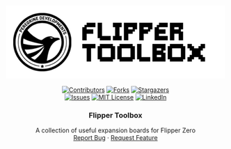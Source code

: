 <!-- Improved compatibility of back to top link: See: https://github.com/othneildrew/Best-README-Template/pull/73 -->
<a name="readme-top"></a>
<!--
*** Thanks for checking out the Best-README-Template. If you have a suggestion
*** that would make this better, please fork the repo and create a pull request
*** or simply open an issue with the tag "enhancement".
*** Don't forget to give the project a star!
*** Thanks again! Now go create something AMAZING! :D
-->

<!-- PROJECT SHIELDS -->
<!--
*** I'm using markdown "reference style" links for readability.
*** Reference links are enclosed in brackets [ ] instead of parentheses ( ).
*** See the bottom of this document for the declaration of the reference variables
*** for contributors-url, forks-url, etc. This is an optional, concise syntax you may use.
*** https://www.markdownguide.org/basic-syntax/#reference-style-links
-->

<!-- PROJECT LOGO -->
<div align="center">
  <a href="https://github.com/doosedev/flipper_toolbox">
    <picture>
      <source media="(prefers-color-scheme: dark)" srcset="/.github/assets/banner_light.png">
      <source media="(prefers-color-scheme: light)" srcset="/.github/assets/banner_dark.png">
      <img alt="Peregrine Developments logo with text: Flipper Toolbox" src="/.github/assets/banner_light.png">
    </picture>
  </a>

  <br/>

  [![Contributors][contributors-shield]][contributors-url]
  [![Forks][forks-shield]][forks-url]
  [![Stargazers][stars-shield]][stars-url]<br/>
  [![Issues][issues-shield]][issues-url]
  [![MIT License][license-shield]][license-url]
  [![LinkedIn][linkedin-shield]][linkedin-url]

  <h3 align="center">Flipper Toolbox</h3>

  <p align="center">
    A collection of useful expansion boards for Flipper Zero
    <br/>
    <a href="https://github.com/doosedev/flipper_toolbox/issues">Report Bug</a>
    ·
    <a href="https://github.com/doosedev/flipper_toolbox/issues">Request Feature</a>
  </p>
</div>

<!-- MARKDOWN LINKS & IMAGES -->
<!-- https://www.markdownguide.org/basic-syntax/#reference-style-links -->
[contributors-shield]: https://img.shields.io/github/contributors/doosedev/flipper_toolbox.svg?style=for-the-badge
[contributors-url]: https://github.com/doosedev/flipper_toolbox/graphs/contributors
[forks-shield]: https://img.shields.io/github/forks/doosedev/flipper_toolbox.svg?style=for-the-badge
[forks-url]: https://github.com/doosedev/flipper_toolbox/network/members
[stars-shield]: https://img.shields.io/github/stars/doosedev/flipper_toolbox.svg?style=for-the-badge
[stars-url]: https://github.com/doosedev/flipper_toolbox/stargazers
[issues-shield]: https://img.shields.io/github/issues/doosedev/flipper_toolbox.svg?style=for-the-badge
[issues-url]: https://github.com/doosedev/flipper_toolbox/issues
[license-shield]: https://img.shields.io/github/license/doosedev/flipper_toolbox.svg?style=for-the-badge
[license-url]: https://github.com/doosedev/flipper_toolbox/blob/master/LICENSE.txt
[linkedin-shield]: https://img.shields.io/badge/-LinkedIn-black.svg?style=for-the-badge&logo=linkedin&colorB=555
[linkedin-url]: https://linkedin.com/in/jordan-doose-381bb4161